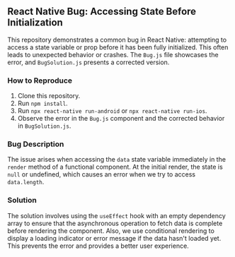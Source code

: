 ## React Native Bug: Accessing State Before Initialization

This repository demonstrates a common bug in React Native: attempting to access a state variable or prop before it has been fully initialized. This often leads to unexpected behavior or crashes. The `Bug.js` file showcases the error, and `BugSolution.js` presents a corrected version.

### How to Reproduce

1. Clone this repository.
2. Run `npm install`.
3. Run `npx react-native run-android` or `npx react-native run-ios`.
4. Observe the error in the `Bug.js` component and the corrected behavior in `BugSolution.js`.

### Bug Description

The issue arises when accessing the `data` state variable immediately in the `render` method of a functional component. At the initial render, the state is `null` or undefined, which causes an error when we try to access `data.length`. 

### Solution

The solution involves using the `useEffect` hook with an empty dependency array to ensure that the asynchronous operation to fetch data is complete before rendering the component. Also, we use conditional rendering to display a loading indicator or error message if the data hasn't loaded yet. This prevents the error and provides a better user experience.  